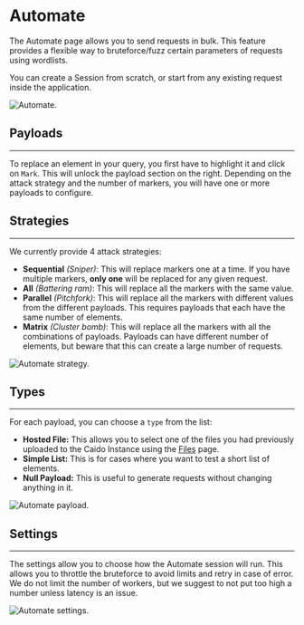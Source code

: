 # Automate

The Automate page allows you to send requests in bulk. This feature provides a flexible way to bruteforce/fuzz certain parameters of requests using wordlists.

You can create a Session from scratch, or start from any existing request inside the application.

<img alt="Automate." src="/_images/automate.png" no-shadow/>

## Payloads

---

To replace an element in your query, you first have to highlight it and click on `Mark`. This will unlock the payload section on the right. Depending on the attack strategy and the number of markers, you will have one or more payloads to configure.

## Strategies

---

We currently provide 4 attack strategies:

- **Sequential** _(Sniper)_: This will replace markers one at a time. If you have multiple markers, **only one** will be replaced for any given request.
- **All** _(Battering ram)_: This will replace all the markers with the same value.
- **Parallel** _(Pitchfork)_: This will replace all the markers with different values from the different payloads. This requires payloads that each have the same number of elements.
- **Matrix** _(Cluster bomb)_: This will replace all the markers with all the combinations of payloads. Payloads can have different number of elements, but beware that this can create a large number of requests.

<img alt="Automate strategy." src="/_images/automate_strategy.png" no-shadow/>

## Types

---

For each payload, you can choose a `type` from the list:

- **Hosted File:** This allows you to select one of the files you had previously uploaded to the Caido Instance using the [Files](/features/workspace/files.md) page.
- **Simple List:** This is for cases where you want to test a short list of elements.
- **Null Payload:** This is useful to generate requests without changing anything in it.

<img alt="Automate payload." src="/_images/automate_payload.png" no-shadow/>

## Settings

---

The settings allow you to choose how the Automate session will run. This allows you to throttle the bruteforce to avoid limits and retry in case of error.
We do not limit the number of workers, but we suggest to not put too high a number unless latency is an issue.

<img alt="Automate settings." src="/_images/automate_settings.png" no-shadow/>
